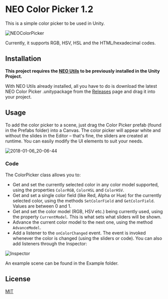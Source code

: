 ﻿# NEO Color Picker 1.2
This is a simple color picker to be used in Unity.

![NEOColorPicker](https://user-images.githubusercontent.com/6721656/34644375-a5a6964c-f31c-11e7-880c-21e592988ce6.png)

Currently, it supports RGB, HSV, HSL and the HTML/hexadecimal codes.

## Installation
**This project requires the [NEO Utils](https://github.com/NelsonWilliam/NEOUtils/) to be previously installed in the Unity Project.** 

With NEO Utils already installed, all you have to do is download the latest NEO Color Picker .unitypackage from the [Releases](https://github.com/NelsonWilliam/NEOColorPicker/releases/) page and drag it into your project.

## Usage
To add the color picker to a scene, just drag the Color Picker prefab (found in the Prefabs folder) into a Canvas. The color picker will appear white and without the slides in the Editor – that's fine, the sliders are created at runtime. You can easily modify the UI elements to suit your needs.

![2018-01-06_20-06-44](https://user-images.githubusercontent.com/6721656/34644408-260e4de8-f31d-11e7-843d-570d53ca9f89.png)

### Code

The ColorPicker class allows you to:

* Get and set the currently selected color in any color model supported, using the properties ``ColorRGB``, ``ColorHSL`` and ``ColorHSV``.
* Get and set a single color field (like Red, Alpha or Hue) for the currently selected color, using the methods ``SetColorField`` and ``GetColorField``. Values are between 0 and 1.
* Get and set the color model (RGB, HSV etc.) being currently used, using the property ``CurrentModel``. This is what sets what sliders will be shown.
* Advance the current color model to the next one, using the method ``AdvanceModel``.
* Add a listener to the ``onColorChanged`` event. The event is invoked whenever the color is changed (using the sliders or code). You can also add listeners through the Inspector:

![Inspector](https://user-images.githubusercontent.com/6721656/34644379-b04ab15a-f31c-11e7-85fe-c09f3eeea9cd.png)

An example scene can be found in the Example folder.

## License
[MIT](/LICENSE.md)
